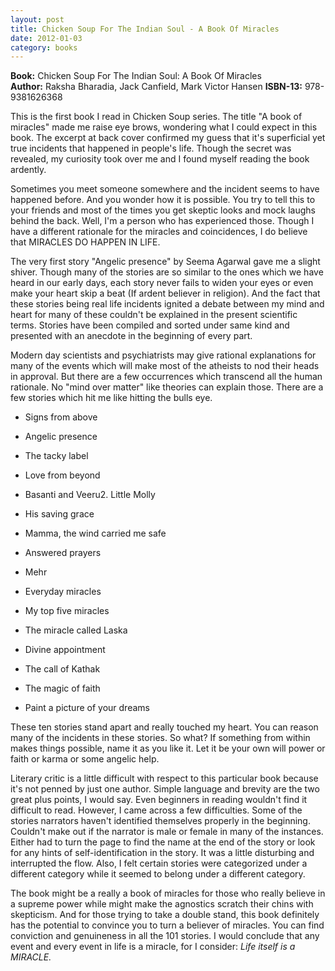```yaml
---
layout: post
title: Chicken Soup For The Indian Soul - A Book Of Miracles
date: 2012-01-03
category: books
---
```


**Book:** Chicken Soup For The Indian Soul: A Book Of Miracles  
**Author:** Raksha Bharadia, Jack Canfield, Mark Victor Hansen
**ISBN-13:** 978-9381626368

This is the first book I read in Chicken Soup series. The title "A book of miracles" made me raise eye brows, wondering what I could expect in this book. The excerpt at back cover confirmed my guess that it's superficial yet true incidents that happened in people's life. Though the secret was revealed, my curiosity took over me and I found myself reading the book ardently.  
  
Sometimes you meet someone somewhere and the incident seems to have happened before. And you wonder how it is possible. You try to tell this to your friends and most of the times you get skeptic looks and mock laughs behind the back. Well, I'm a person who has experienced those. Though I have a different rationale for the miracles and coincidences, I do believe that MIRACLES DO HAPPEN IN LIFE.  
  
The very first story "Angelic presence" by Seema Agarwal gave me a slight shiver. Though many of the stories are so similar to the ones which we have heard in our early days, each story never fails to widen your eyes or even make your heart skip a beat (If ardent believer in religion). And the fact that these stories being real life incidents ignited a debate between my mind and heart for many of these couldn't be explained in the present scientific terms. Stories have been compiled and sorted under same kind and presented with an anecdote in the beginning of every part.  
  
Modern day scientists and psychiatrists may give rational explanations for many of the events which will make most of the atheists to nod their heads in approval. But there are a few occurrences which transcend all the human rationale. No "mind over matter" like theories can explain those. There are a few stories which hit me like hitting the bulls eye.  
  
* Signs from above  

* Angelic presence  

* The tacky label  

* Love from beyond  

* Basanti and Veeru2. Little Molly  

* His saving grace  

* Mamma, the wind carried me safe  

* Answered prayers  

* Mehr  

* Everyday miracles  

* My top five miracles  

* The miracle called Laska  

* Divine appointment  

* The call of Kathak  

* The magic of faith  

* Paint a picture of your dreams  
  
These ten stories stand apart and really touched my heart. You can reason many of the incidents in these stories. So what? If something from within makes things possible, name it as you like it. Let it be your own will power or faith or karma or some angelic help.  
  
Literary critic is a little difficult with respect to this particular book because it's not penned by just one author. Simple language and brevity are the two great plus points, I would say. Even beginners in reading wouldn't find it difficult to read. However, I came across a few difficulties. Some of the stories narrators haven't identified themselves properly in the beginning. Couldn't make out if the narrator is male or female in many of the instances. Either had to turn the page to find the name at the end of the story or look for any hints of self-identification in the story. It was a little disturbing and interrupted the flow. Also, I felt certain stories were categorized under a different category while it seemed to belong under a different category.  
  
The book might be a really a book of miracles for those who really believe in a supreme power while might make the agnostics scratch their chins with skepticism. And for those trying to take a double stand, this book definitely has the potential to convince you to turn a believer of miracles. You can find conviction and genuineness in all the 101 stories. I would conclude that any event and every event in life is a miracle, for I consider: *Life itself is a MIRACLE.*  
  
